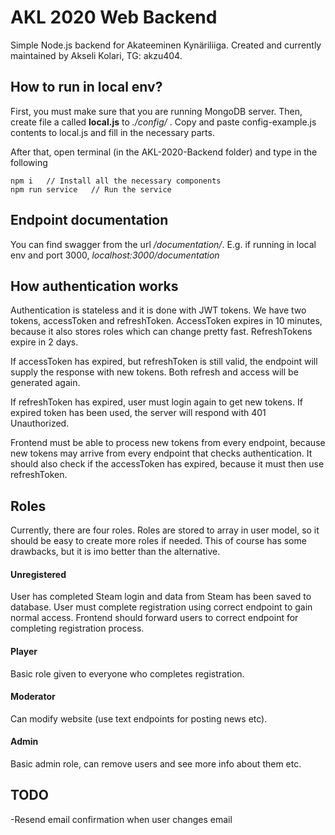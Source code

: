 # AKL 2020 Web Backend

Simple Node.js backend for Akateeminen Kynäriliiga. Created and currently maintained by Akseli Kolari, TG: akzu404.

## How to run in local env?
First, you must make sure that you are running MongoDB server. Then, create file a called **local.js** to *./config/* . Copy and paste config-example.js contents to local.js and fill in the necessary parts.

After that, open terminal (in the AKL-2020-Backend folder) and type in the following
```
npm i   // Install all the necessary components
npm run service   // Run the service
```

## Endpoint documentation
You can find swagger from the url */documentation/*. E.g. if running in local env and port 3000, *localhost:3000/documentation*

## How authentication works
Authentication is stateless and it is done with JWT tokens. We have two tokens, accessToken and refreshToken. AccessToken expires in 10 minutes, because it also stores roles which can change pretty fast. RefreshTokens expire in 2 days.

If accessToken has expired, but refreshToken is still valid, the endpoint will supply the response with new tokens. Both refresh and access will be generated again.

If refreshToken has expired, user must login again to get new tokens. If expired token has been used, the server will respond with 401 Unauthorized.

Frontend must be able to process new tokens from every endpoint, because new tokens may arrive from every endpoint that checks authentication. It should also check if the accessToken has expired, because it must then use refreshToken.

## Roles
Currently, there are four roles. Roles are stored to array in user model, so it should be easy to create more roles if needed. This of course has some drawbacks, but it is imo better than the alternative.

#### Unregistered
User has completed Steam login and data from Steam has been saved to database. User must complete registration using correct endpoint to gain normal access. Frontend should forward users to correct endpoint for completing registration process.

#### Player
Basic role given to everyone who completes registration.

#### Moderator
Can modify website (use text endpoints for posting news etc).

#### Admin
Basic admin role, can remove users and see more info about them etc.

## TODO
-Resend email confirmation when user changes email